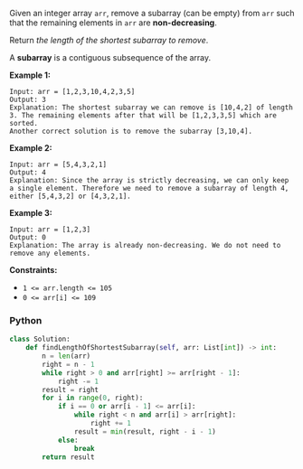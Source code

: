 Given an integer array  `arr`, remove a subarray (can be empty) from  `arr`  such that the remaining elements in  `arr`
are  **non-decreasing**.

Return  _the length of the shortest subarray to remove_.

A  **subarray**  is a contiguous subsequence of the array.

**Example 1:**

```
Input: arr = [1,2,3,10,4,2,3,5]
Output: 3
Explanation: The shortest subarray we can remove is [10,4,2] of length 3. The remaining elements after that will be [1,2,3,3,5] which are sorted.
Another correct solution is to remove the subarray [3,10,4].
```

**Example 2:**

```
Input: arr = [5,4,3,2,1]
Output: 4
Explanation: Since the array is strictly decreasing, we can only keep a single element. Therefore we need to remove a subarray of length 4, either [5,4,3,2] or [4,3,2,1].
```

**Example 3:**

```
Input: arr = [1,2,3]
Output: 0
Explanation: The array is already non-decreasing. We do not need to remove any elements.
```

**Constraints:**

- `1 <= arr.length <= 105`
- `0 <= arr[i] <= 109`

### Python

```py
class Solution:
    def findLengthOfShortestSubarray(self, arr: List[int]) -> int:
        n = len(arr)
        right = n - 1
        while right > 0 and arr[right] >= arr[right - 1]:
            right -= 1
        result = right
        for i in range(0, right):
            if i == 0 or arr[i - 1] <= arr[i]:
                while right < n and arr[i] > arr[right]:
                    right += 1
                result = min(result, right - i - 1)
            else:
                break
        return result
```